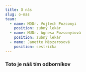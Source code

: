 ```yaml
---
title: O nás
slug: o-nas
team:
  - name: MDDr. Vojtech Pozsonyi
    position: zubný lekár
  - name: MUDr. Agnesa Pozsonyiová
    position: zubný lekár
  - name: Janette Mészarosová
    position: sestrička
---
```

### Toto je náš tím odborníkov
